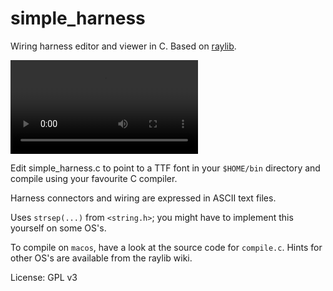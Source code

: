 # simple_harness

Wiring harness editor and viewer in C. Based on [raylib](https://github.com/raysan5/raylib/).

<video controls>
  <source src="Demo.mp4" type="video/mp4">
  Your browser does not support the video tag. See <a href="Demo.mp4">demo.mp4</a> for download.
</video>

Edit simple_harness.c to point to a TTF font in your ``$HOME/bin`` directory and compile using your favourite C compiler.

Harness connectors and wiring are expressed in ASCII text files.

Uses ``strsep(...)`` from ``<string.h>``; you might have to implement this yourself on some OS's.

To compile on ``macos``, have a look at the source code for ``compile.c``. Hints for other OS's are available from the raylib wiki.

License: GPL v3
